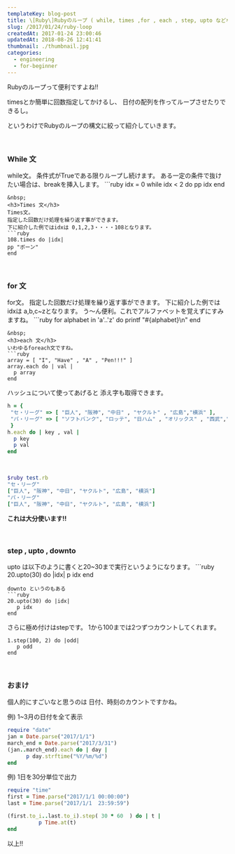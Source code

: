 ```yaml
---
templateKey: blog-post
title: \[Ruby\]Rubyのループ ( while, times ,for , each , step, upto などなど)
slug: /2017/01/24/ruby-loop
createdAt: 2017-01-24 23:00:46
updatedAt: 2018-08-26 12:41:41
thumbnail: ./thumbnail.jpg
categories: 
  - engineering
  - for-beginner
---
```


Rubyのループって便利ですよね!!

timesとか簡単に回数指定してかけるし、
日付の配列を作ってループさせたりできるし。

というわけでRubyのループの構文に絞って紹介していきます。

&nbsp;
<h3>While 文</h3>
while文。
条件式がTrueである限りループし続けます。
ある一定の条件で抜けたい場合は、breakを挿入します。
```ruby
idx = 0
while idx < 2 do
  pp idx
end

```
&nbsp;
<h3>Times 文</h3>
Times文。
指定した回数だけ処理を繰り返す事ができます。
下に紹介した例ではidxは 0,1,2,3・・・・108となります。
```ruby
108.times do |idx|
pp "ボーン"
end

```
&nbsp;
<h3>for 文</h3>
for文。
指定した回数だけ処理を繰り返す事ができます。
下に紹介した例ではidxは a,b,c~zとなります。
う〜ん便利。これでアルファベットを覚えずにすみますね。
```ruby
for alphabet in 'a'..'z' do
  printf "#{alphabet}\n"
end

```
&nbsp;
<h3>each 文</h3>
いわゆるforeach文ですね。
```ruby
array = [ "I", "Have" , "A" , "Pen!!!" ]
array.each do | val |
  p array
end

```
ハッシュについて使ってあげると
添え字も取得できます。
```ruby
h = {
 "セ・リーグ" => [ "巨人", "阪神", "中日" , "ヤクルト" , "広島","横浜" ],
 "パ・リーグ" => [ "ソフトバンク", "ロッテ", "日ハム" , "オリックス" , "西武","楽天" ]
 }
h.each do | key , val |
  p key
  p val
end

```
&nbsp;
```ruby
$ruby test.rb
"セ・リーグ"
["巨人", "阪神", "中日", "ヤクルト", "広島", "横浜"]
"パ・リーグ"
["巨人", "阪神", "中日", "ヤクルト", "広島", "横浜"]

```
<strong>これは大分使います!!</strong>

&nbsp;
<h3>step , upto , downto</h3>
upto は以下のように書くと20~30まで実行というようになります。
```ruby
20.upto(30) do |idx|
   p idx
end

```
downto というのもある
```ruby
20.upto(30) do |idx|
   p idx
end

```
さらに極め付けはstepです。
1から100までは2つずつカウントしてくれます。
```
1.step(100, 2) do |odd|
   p odd
end

```
&nbsp;
<h3>おまけ</h3>
個人的にすごいなと思うのは
日付、時刻のカウントですかね。

例) 1~3月の日付を全て表示
```ruby
require "date"
jan = Date.parse("2017/1/1")
march_end = Date.parse("2017/3/31")
(jan..march_end).each do | day |
	  p day.strftime("%Y/%m/%d")
end

```
例) 1日を30分単位で出力
```ruby
require "time"
first = Time.parse("2017/1/1 00:00:00")
last = Time.parse("2017/1/1  23:59:59")

(first.to_i..last.to_i).step( 30 * 60  ) do | t |
          p Time.at(t)
end

```
以上!!
